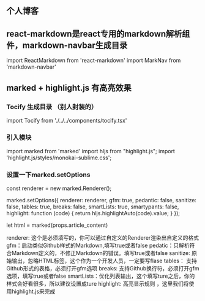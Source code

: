 ## 个人博客


## react-markdown是react专用的markdown解析组件，markdown-navbar生成目录 
import ReactMarkdown from 'react-markdown'
import MarkNav from 'markdown-navbar'


## marked + highlight.js 有高亮效果
### Tocify 生成目录 （别人封装的）
import Tocify from './../../components/tocify.tsx'
### 引入模块
import marked from 'marked'
import hljs from "highlight.js";
import 'highlight.js/styles/monokai-sublime.css';
### 设置一下marked.setOptions
const renderer = new marked.Renderer();

marked.setOptions({
    renderer: renderer, 
    gfm: true,
    pedantic: false,
    sanitize: false,
    tables: true,
    breaks: false,
    smartLists: true,
    smartypants: false,
    highlight: function (code) {
            return hljs.highlightAuto(code).value;
    }
  }); 

let html = marked(props.article_content) 


renderer: 这个是必须填写的，你可以通过自定义的Renderer渲染出自定义的格式
gfm：启动类似Github样式的Markdown,填写true或者false
pedatic：只解析符合Markdown定义的，不修正Markdown的错误。填写true或者false
sanitize: 原始输出，忽略HTML标签，这个作为一个开发人员，一定要写flase
tables： 支持Github形式的表格，必须打开gfm选项
breaks: 支持Github换行符，必须打开gfm选项，填写true或者false
smartLists：优化列表输出，这个填写ture之后，你的样式会好看很多，所以建议设置成ture
highlight: 高亮显示规则 ，这里我们将使用highlight.js来完成
